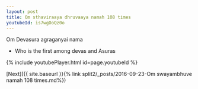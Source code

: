 ```yaml
---
layout: post
title: Om sthaviraaya dhruvaaya namah 108 times
youtubeId: is7wgOoQz0o
---
```

 
 
Om Devasura agraganyai nama 
 
 -  Who is the first among devas and Asuras 
 
  
 
  
 
 
 
 
 
 


{% include youtubePlayer.html id=page.youtubeId %}
 
[Next]({{ site.baseurl }}{% link  split2/_posts/2016-09-23-Om swayambhuve namah 108 times.md%})
 
